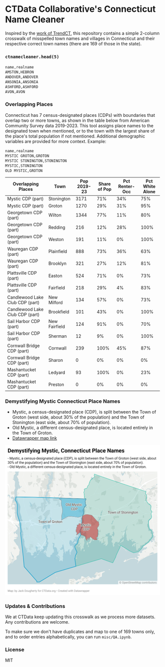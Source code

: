 # CTData Collaborative's Connecticut Name Cleaner

Inspired by the [work of TrendCT](https://github.com/trendct/ctnamecleaner),
this repository contains a simple 2-column crosswalk of misspelled town names
and villages in Connecticut and their respective correct town names (there
are 169 of those in the state).

### `ctnamecleaner.head(5)`
```
name,realname
AMSTON,HEBRON
ANDOVER,ANDOVER
ANSONIA,ANSONIA
ASHFORD,ASHFORD
AVON,AVON
```

### Overlapping Places
Connecticut has 7 census-designated places (CDPs) with boundaries that overlap two or more towns, as shown in the table below from American Community Survey data 2019-2023. This tool assigns place names to the designated town when mentioned, or to the town with the largest share of the place's total population if not mentioned. Additional demographic variables are provided for more context. Example:

```
name,realname
MYSTIC GROTON,GROTON
MYSTIC STONINGTON,STONINGTON
MYSTIC,STONINGTON
OLD MYSTIC,GROTON
```

| Overlapping Places | Town | Pop 2019-23 | Share of Pop | Pct Renter-Occ | Pct White Alone |
|---|---|---|---|---|---|
| Mystic CDP (part) | Stonington | 3171 | 71% | 34% | 75% |
| Mystic CDP (part) | Groton | 1270 | 29% | 31% | 95% |
| Georgetown CDP (part) | Wilton | 1344 | 77% | 11% | 80% |
| Georgetown CDP (part) | Redding | 216 | 12% | 28% | 100% |
| Georgetown CDP (part) | Weston | 191 | 11% | 0% | 100% |
| Wauregan CDP (part) | Plainfield | 888 | 73% | 36% | 63% |
| Wauregan CDP (part) | Brooklyn | 321 | 27% | 12% | 81% |
| Plattsville CDP (part) | Easton | 524 | 71% | 0% | 73% |
| Plattsville CDP (part) | Fairfield | 218 | 29% | 4% | 83% |
| Candlewood Lake Club CDP (part) | New Milford | 134 | 57% | 0% | 73% |
| Candlewood Lake Club CDP (part) | Brookfield | 101 | 43% | 0% | 100% |
| Sail Harbor CDP (part) | New Fairfield | 124 | 91% | 0% | 70% |
| Sail Harbor CDP (part) | Sherman | 12 | 9% | 0% | 100% |
| Cornwall Bridge CDP (part) | Cornwall | 239 | 100% | 45% | 87% |
| Cornwall Bridge CDP (part) | Sharon | 0 | 0% | 0% | 0% |
| Mashantucket CDP (part) | Ledyard | 93 | 100% | 0% | 23% |
| Mashantucket CDP (part) | Preston | 0 | 0% | 0% | 0% |

### Demystifying Mystic Connecticut Place Names
- Mystic, a census-designated place (CDP), is split between the Town of Groton (west side, about 30% of the population) and the Town of Stonington (east side, about 70% of population).
- Old Mystic, a different census-designated place, is located entirely in the Town of Groton.
- [Datawrapper map link](https://www.datawrapper.de/_/YyuoF/?v=3)

![map of Mystic CT place names](misc/YuuoF-demystifying-mystic-connecticut-place-names.png)

### Updates & Contributions
We at CTData keep updating this crosswalk as we process more datasets.
Any contributions are welcome.

To make sure we don't have duplicates and map to one of 169 towns only, and to order entries alphabetically, you can run `misc/QA.ipynb`.

### License
MIT
